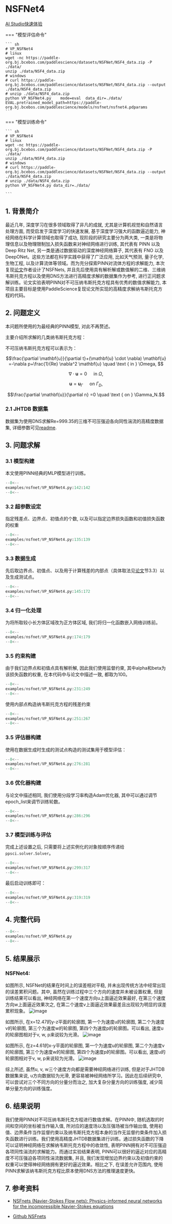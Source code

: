 # NSFNet4

<a href="https://aistudio.baidu.com/projectdetail/7305374" class="md-button md-button--primary" style>AI Studio快速体验</a>

=== "模型评估命令"

    ``` sh
    # VP_NSFNet4
    # linux
    wget -nc https://paddle-org.bj.bcebos.com/paddlescience/datasets/NSFNet/NSF4_data.zip -P ./data/
    unzip ./data/NSF4_data.zip
    # windows
    # curl https://paddle-org.bj.bcebos.com/paddlescience/datasets/NSFNet/NSF4_data.zip --output ./data/NSF4_data.zip
    # unzip ./data/NSF4_data.zip
    python VP_NSFNet4.py    mode=eval  data_dir=./data/  EVAL.pretrained_model_path=https://paddle-org.bj.bcebos.com/paddlescience/models/nsfnet/nsfnet4.pdparams
    ```

=== "模型训练命令"

    ``` sh
    # VP_NSFNet4
    # linux
    wget -nc https://paddle-org.bj.bcebos.com/paddlescience/datasets/NSFNet/NSF4_data.zip -P ./data/
    unzip ./data/NSF4_data.zip
    # windows
    # curl https://paddle-org.bj.bcebos.com/paddlescience/datasets/NSFNet/NSF4_data.zip --output ./data/NSF4_data.zip
    # unzip ./data/NSF4_data.zip
    python VP_NSFNet4.py data_dir=./data/

    ```
## 1. 背景简介
 最近几年, 深度学习在很多领域取得了非凡的成就, 尤其是计算机视觉和自然语言处理方面, 而受启发于深度学习的快速发展, 基于深度学习强大的函数逼近能力, 神经网络在科学计算领域也取得了成功, 现阶段的研究主要分为两大类, 一类是将物理信息以及物理限制加入损失函数来对神经网络进行训练,  其代表有 PINN 以及 Deep Ritz Net, 另一类是通过数据驱动的深度神经网络算子, 其代表有 FNO 以及 DeepONet。这些方法都在科学实践中获得了广泛应用, 比如天气预测, 量子化学, 生物工程, 以及计算流体等领域。而为充分探索PINN对流体方程的求解能力, 本次复现[论文](https://arxiv.org/abs/2003.06496)作者设计了NSFNets, 并且先后使用具有解析解或数值解的二维、三维纳韦斯托克方程以及使用DNS方法进行高精度求解的数据集作为参考,  进行正问题求解训练。论文实验表明PINN对不可压纳韦斯托克方程具有优秀的数值求解能力,  本项目主要目标是使用PaddleScience复现论文所实现的高精度求解纳韦斯托克方程的代码。
## 2. 问题定义
本问题所使用的为最经典的PINN模型, 对此不再赘述。

主要介绍所求解的几类纳韦斯托克方程：

不可压纳韦斯托克方程可以表示为：

$$\frac{\partial \mathbf{u}}{\partial t}+(\mathbf{u} \cdot \nabla) \mathbf{u} =-\nabla p+\frac{1}{Re} \nabla^2 \mathbf{u} \quad \text { in } \Omega, $$

$$\nabla \cdot \mathbf{u} =0 \quad  \text { in } \Omega, $$

$$\mathbf{u} =\mathbf{u}_{\Gamma} \quad \text { on } \Gamma_D, $$

$$\frac{\partial \mathbf{u}}{\partial n} =0 \quad \text { on } \Gamma_N.$$

### 2.1 JHTDB 数据集
数据集为使用DNS求解Re=999.35的三维不可压强迫各向同性湍流的高精度数据集, 详细参数可见[readme](https://turbulence.pha.jhu.edu/Forced_isotropic_turbulence.aspx).

## 3. 问题求解
### 3.1 模型构建
本文使用PINN经典的MLP模型进行训练。
``` py linenums="142"
--8<--
examples/nsfnet/VP_NSFNet4.py:142:142
--8<--
```
### 3.2 超参数设定
指定残差点、边界点、初值点的个数, 以及可以指定边界损失函数和初值损失函数的权重
``` py linenums="135"
--8<--
examples/nsfnet/VP_NSFNet4.py:135:139
--8<--
```
### 3.3 数据生成
先后取边界点、初值点、以及用于计算残差的内部点（具体取法见[论文](https://arxiv.org/abs/2003.06496)节3.3）以及生成测试点。
``` py linenums="145"
--8<--
examples/nsfnet/VP_NSFNet4.py:145:172
--8<--
```
### 3.4 归一化处理
为将所取较小长方体区域改为正方体区域, 我们将归一化函数嵌入网络训练前。
``` py linenums="174"
--8<--
examples/nsfnet/VP_NSFNet4.py:174:179
--8<--
```
### 3.5 约束构建
由于我们边界点和初值点具有解析解, 因此我们使用监督约束, 其中alpha和beta为该损失函数的权重, 在本代码中与论文中描述一致, 都取为100。
``` py linenums="231"
--8<--
examples/nsfnet/VP_NSFNet4.py:231:249
--8<--
```
使用内部点构造纳韦斯托克方程的残差约束
``` py linenums="251"
--8<--
examples/nsfnet/VP_NSFNet4.py:251:267
--8<--
```
### 3.5 评估器构建
使用在数据生成时生成的测试点构造的测试集用于模型评估：
``` py linenums="276"
--8<--
examples/nsfnet/VP_NSFNet4.py:276:281
--8<--
```

### 3.6 优化器构建
与论文中描述相同, 我们使用分段学习率构造Adam优化器, 其中可以通过调节epoch_list来调节训练轮数。
``` py linenums="286"
--8<--
examples/nsfnet/VP_NSFNet4.py:286:296
--8<--
```

### 3.7 模型训练与评估
完成上述设置之后, 只需要将上述实例化的对象按顺序传递给 `ppsci.solver.Solver`。

``` py linenums="299"
--8<--
examples/nsfnet/VP_NSFNet4.py:299:317
--8<--
```

最后启动训练即可：

``` py linenums="319"
--8<--
examples/nsfnet/VP_NSFNet4.py:319:319
--8<--
```


## 4. 完整代码
``` py linenums="1" title="NSFNet.py"
--8<--
examples/nsfnet/VP_NSFNet4.py
--8<--
```
## 5. 结果展示
### NSFNet4:
如图所示, NSFNet的结果在时间上的误差相对平稳, 并未出现传统方法中经常出现的误差累积问题。其中, 虽然在训练过程中三个方向的速度并未被设置权重, 但是训练结果可以看出, 神经网络在第一个速度方向u上面逼近效果最好, 在第三个速度方向w上面逼近效果次之, 在第二个速度v上面逼近效果最差且出现较为明显的误差累积现象。
![image](https://paddle-org.bj.bcebos.com/paddlescience/docs/NSFNet/error.jpg)

如图所示, 在x=12.47的y-z平面的轮廓图, 第一个为速度u的轮廓图, 第二个为速度v的轮廓图, 第三个为速度w的轮廓图, 第四个为速度p的轮廓图。可以看出, 速度u的轮廓图相对于v, w, p来说较为光滑。
![image](https://paddle-org.bj.bcebos.com/paddlescience/docs/NSFNet/x%3D0%20plane.png)

如图所示, 在z=4.61的x-y平面的轮廓图, 第一个为速度u的轮廓图, 第二个为速度v的轮廓图, 第三个为速度w的轮廓图, 第四个为速度p的轮廓图。可以看出, 速度u的轮廓图相对于v, w, p来说较为光滑。
![image](https://paddle-org.bj.bcebos.com/paddlescience/docs/NSFNet/z%3D0%20plane.png)

综上所述, 虽然u, v, w三个速度方向都是需要神经网络进行训练, 但是对于JHTDB数据集来说, u方向数据较为光滑, 更容易被神经网络所学习。因此在后续研究中, 可以尝试对三个不同方向的分量分而治之, 加大复杂分量方向的训练强度, 减少简单分量方向的训练强度。
## 6. 结果说明
我们使用PINN对不可压纳韦斯托克方程进行数值求解。在PINN中, 随机选取的时间和空间的坐标被当作输入值, 所对应的速度场以及压强场被当作输出值, 使用初值、边界条件当作监督约束以及纳韦斯托克方程本身的当作无监督约束条件加入损失函数进行训练。我们使用高精度JHTDB数据集进行训练。通过损失函数的下降可以证明神经网络在求解纳韦斯托克方程中的收敛性, 表明PINN拥有对不可压强迫各项同性湍流的求解能力。而通过实验结果表明, PINN可以很好的逼近对应的高精度不可压强迫各项同性湍流数据集, 并且, 我们发现增加边界约束以及初值约束的权重可以使得神经网络拥有更好的逼近效果。相比之下, 在误差允许范围内, 使用PINN求解该纳韦斯托克方程比原本使用DNS方法的推理速度更快。
## 7. 参考资料
- [NSFnets (Navier-Stokes Flow nets): Physics-informed neural networks for the incompressible Navier-Stokes equations](https://arxiv.org/abs/2003.06496)

- [Github NSFnets](https://github.com/Alexzihaohu/NSFnets/tree/master)
